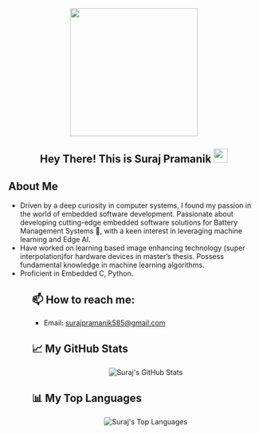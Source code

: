 <h2 align="center">
  <img align="center" height="256px" src="https://user-images.githubusercontent.com/51513908/150689872-eaa21d9a-7c65-4662-938c-26091c09cd70.svg"> 
  <br>
  <br>
  Hey There! This is Suraj Pramanik <img src="https://media.giphy.com/media/hvRJCLFzcasrR4ia7z/giphy.gif" width="28">
</h2>


  ## About Me
<ul>
  <li> Driven by a deep curiosity in computer systems, I found my passion in the world of embedded software development. Passionate about developing cutting-edge embedded software solutions for Battery Management Systems 🔋, with a keen interest in leveraging machine learning and Edge AI.
  
  <li> Have worked on learning based image enhancing technology (super interpolation)for hardware devices in master’s thesis. Possess fundamental knowledge in machine learning algorithms. </li>

 <li>Proficient in Embedded C, Python. </li>
<ul>

  ## 📫 How to reach me:
  - Email: surajpramanik585@gmail.com

  ## 📈 My GitHub Stats
  <p align="center">
    <img src="https://github-readme-stats.vercel.app/api?username=surajpramanik&show_icons=true&theme=radical&count_private=true&include_all_commits=true" alt="Suraj's GitHub Stats" />
  </p>

  ## 📊 My Top Languages
  <p align="center">
    <img src="https://github-readme-stats.vercel.app/api/top-langs/?username=surajpramanik&layout=compact&theme=radical" alt="Suraj's Top Languages" />
  </p>

  




  
  
